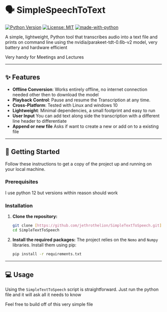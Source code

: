 # 🗣️ SimpleSpeechToText

[![Python Version](https://img.shields.io/badge/python-3.12+-blue.svg)](https://www.python.org/downloads/)
[![License: MIT](https://img.shields.io/badge/License-MIT-yellow.svg)](https://opensource.org/license/mit)
[![made-with-python](https://img.shields.io/badge/Made%20with-Python-1f425f.svg)](https://www.python.org/)

A simple, lightweight, Python tool that transcribes audio into a text file and prints on command line using the nvidia/parakeet-tdt-0.6b-v2 model, very battery and hardware efficient

Very handy for Meetings and Lectures

---

## ✨ Features

* **Offline Conversion**: Works entirely offline, no internet connection needed other then to download the model
* **Playback Control**: Pause and resume the Transcription at any time.
* **Cross-Platform**: Tested with Linux and windows 10
* **Lightweight**: Minimal dependencies, a small footprint and easy to run
* **User Input** You can add text along side the transcription with a different line header to differentiate
* **Append or new file** Asks if want to create a new or add on to a existing file 

---

## 🚀 Getting Started

Follow these instructions to get a copy of the project up and running on your local machine.

### Prerequisites

I use python 12 but versions within reason should work

### Installation

1.  **Clone the repository:**
    ```sh
    git clone [https://github.com/jethrothelion/SimpleTextToSpeech.git](https://github.com/jethrothelion/SimpleTextToSpeech.git)
    cd SimpleTextToSpeech
    ```

2.  **Install the required packages:**
    The project relies on the `Nemo` and `Numpy` libraries. Install them using pip:
    ```sh
    pip install -r requirements.txt
    ```
---

## 💻 Usage

Using the `SimpleTextToSpeech` script is straightforward. Just run the python file and it will ask all it needs to know

Feel free to build off of this very simple file


